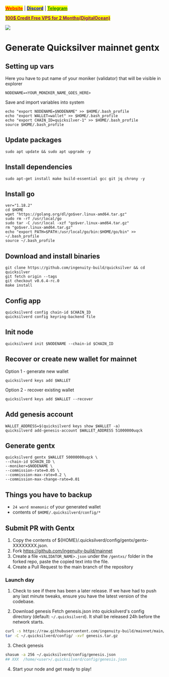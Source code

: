 &#x20;                                                       [<mark style="color:red;">**Website**</mark>](https://nodeist.net/) | [<mark style="color:blue;">**Discord**</mark>](https://discord.gg/ypx7mJ6Zzb) | [<mark style="color:green;">**Telegram**</mark>](https://t.me/noodeist)

&#x20;                                     [<mark style="color:purple;">**100$ Credit Free VPS for 2 Months(DigitalOcean)**</mark>](https://www.digitalocean.com/?refcode=410c988c8b3e&utm_campaign=Referral_Invite&utm_medium=Referral_Program&utm_source=badge)

![](https://i.hizliresim.com/k29umk7.png)


# Generate Quicksilver mainnet gentx

## Setting up vars
Here you have to put name of your moniker (validator) that will be visible in explorer
```
NODENAME=<YOUR_MONIKER_NAME_GOES_HERE>
```

Save and import variables into system
```
echo "export NODENAME=$NODENAME" >> $HOME/.bash_profile
echo "export WALLET=wallet" >> $HOME/.bash_profile
echo "export CHAIN_ID=quicksilver-1" >> $HOME/.bash_profile
source $HOME/.bash_profile
```

## Update packages
```
sudo apt update && sudo apt upgrade -y
```

## Install dependencies
```
sudo apt-get install make build-essential gcc git jq chrony -y
```

## Install go
```
ver="1.18.2"
cd $HOME
wget "https://golang.org/dl/go$ver.linux-amd64.tar.gz"
sudo rm -rf /usr/local/go
sudo tar -C /usr/local -xzf "go$ver.linux-amd64.tar.gz"
rm "go$ver.linux-amd64.tar.gz"
echo "export PATH=$PATH:/usr/local/go/bin:$HOME/go/bin" >> ~/.bash_profile
source ~/.bash_profile
```

## Download and install binaries
```
git clone https://github.com/ingenuity-build/quicksilver && cd quicksilver
git fetch origin --tags
git checkout v0.6.4-rc.0
make install
```

## Config app
```
quicksilverd config chain-id $CHAIN_ID
quicksilverd config keyring-backend file
```

## Init node
```
quicksilverd init $NODENAME --chain-id $CHAIN_ID
```

## Recover or create new wallet for mainnet
Option 1 - generate new wallet
```
quicksilverd keys add $WALLET
```

Option 2 - recover existing wallet
```
quicksilverd keys add $WALLET --recover
```

## Add genesis account
```
WALLET_ADDRESS=$(quicksilverd keys show $WALLET -a)
quicksilverd add-genesis-account $WALLET_ADDRESS 51000000uqck
```

## Generate gentx
```
quicksilverd gentx $WALLET 50000000uqck \
--chain-id $CHAIN_ID \
--moniker=$NODENAME \
--commission-rate=0.05 \
--commission-max-rate=0.2 \
--commission-max-change-rate=0.01
```

## Things you have to backup
- `24 word mnemonic` of your generated wallet
- contents of `$HOME/.quicksilverd/config/*`

## Submit PR with Gentx
1. Copy the contents of ${HOME}/.quicksilverd/config/gentx/gentx-XXXXXXXX.json.
2. Fork https://github.com/ingenuity-build/mainnet
3. Create a file `<VALIDATOR_NAME>.json` under the `/gentxs/` folder in the forked repo, paste the copied text into the file.
4. Create a Pull Request to the main branch of the repository

### Launch day

1. Check to see if there has been a later release. 
  If we have had to push any last minute tweaks, ensure you have the latest version of the codebase.

2. Download genesis 
  Fetch genesis.json into quicksilverd's config directory (default: `~/.quicksilverd`). It shall be released 24h before the network starts.

  ```sh
  curl -s https://raw.githubusercontent.com/ingenuity-build/mainnet/main/genesis/genesis.tar.gz > genesis.tar.gz
  tar -C ~/.quicksilverd/config/ -xvf genesis.tar.gz
   ```
3. Check genesis

  ```sh
  shasum -a 256 ~/.quicksilverd/config/genesis.json
  ## XXX  /home/<user>/.quicksilverd/config/genesis.json
  ```

4. Start your node and get ready to play!
